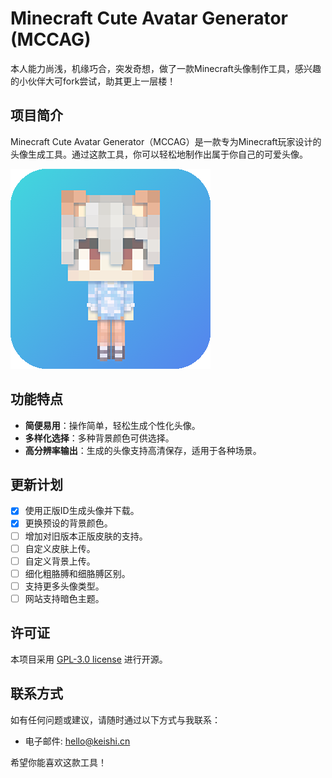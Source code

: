 # Minecraft Cute Avatar Generator (MCCAG)

本人能力尚浅，机缘巧合，突发奇想，做了一款Minecraft头像制作工具，感兴趣的小伙伴大可fork尝试，助其更上一层楼！

## 项目简介

Minecraft Cute Avatar Generator（MCCAG）是一款专为Minecraft玩家设计的头像生成工具。通过这款工具，你可以轻松地制作出属于你自己的可爱头像。

![生成效果](.\static\logo.png) 

## 功能特点

- **简便易用**：操作简单，轻松生成个性化头像。
- **多样化选择**：多种背景颜色可供选择。
- **高分辨率输出**：生成的头像支持高清保存，适用于各种场景。

## 更新计划

- [x] 使用正版ID生成头像并下载。
- [x] 更换预设的背景颜色。
- [ ] 增加对旧版本正版皮肤的支持。
- [ ] 自定义皮肤上传。
- [ ] 自定义背景上传。
- [ ] 细化粗胳膊和细胳膊区别。
- [ ] 支持更多头像类型。
- [ ] 网站支持暗色主题。

## 许可证

本项目采用 [GPL-3.0 license](LICENSE) 进行开源。

## 联系方式

如有任何问题或建议，请随时通过以下方式与我联系：

- 电子邮件: hello@keishi.cn

希望你能喜欢这款工具！
